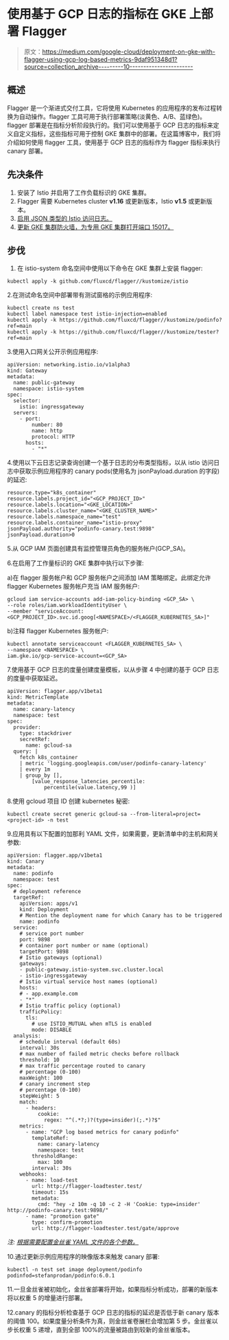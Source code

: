 # 使用基于 GCP 日志的指标在 GKE 上部署 Flagger

> 原文：<https://medium.com/google-cloud/deployment-on-gke-with-flagger-using-gcp-log-based-metrics-9daf951348d1?source=collection_archive---------10----------------------->

## **概述**

Flagger 是一个渐进式交付工具，它将使用 Kubernetes 的应用程序的发布过程转换为自动操作。flagger 工具可用于执行部署策略(淡黄色、A/B、蓝绿色)。flagger 部署是在指标分析阶段执行的。我们可以使用基于 GCP 日志的指标来定义自定义指标，这些指标可用于控制 GKE 集群中的部署。在这篇博客中，我们将介绍如何使用 flagger 工具，使用基于 GCP 日志的指标作为 flagger 指标来执行 canary 部署。

## 先决条件

1.  安装了 Istio 并启用了工作负载标识的 GKE 集群。
2.  Flagger 需要 Kubernetes cluster **v1.16** 或更新版本，Istio **v1.5** 或更新版本。
3.  [启用 JSON 类型的 Istio 访问日志。](https://www.caseywylie.io/kubernetes/configure-istio-accesslog/)
4.  [更新 GKE 集群防火墙，为专用 GKE 集群打开端口 15017。](https://istio.io/latest/docs/setup/platform-setup/gke/?_ga=2.93334686.242401394.1668493301-1767011036.1668493301#:~:text=For%20private%20GKE%20clusters)

## 步伐

1.  在 istio-system 命名空间中使用以下命令在 GKE 集群上安装 flagger:

```
kubectl apply -k github.com/fluxcd/flagger//kustomize/istio
```

2.在测试命名空间中部署带有测试窗格的示例应用程序:

```
kubectl create ns test
kubectl label namespace test istio-injection=enabled
kubectl apply -k https://github.com/fluxcd/flagger//kustomize/podinfo?ref=main
kubectl apply -k https://github.com/fluxcd/flagger//kustomize/tester?ref=main
```

3.使用入口网关公开示例应用程序:

```
apiVersion: networking.istio.io/v1alpha3
kind: Gateway
metadata:
  name: public-gateway
  namespace: istio-system
spec:
  selector:
    istio: ingressgateway
  servers:
    - port:
        number: 80
        name: http
        protocol: HTTP
      hosts:
        - "*"
```

4.使用以下云日志记录查询创建一个基于日志的分布类型指标，以从 istio 访问日志中获取示例应用程序的 canary pods(使用名为 jsonPayload.duration 的字段)的延迟:

```
resource.type="k8s_container"
resource.labels.project_id="<GCP_PROJECT_ID>"
resource.labels.location="<GKE_LOCATION>"
resource.labels.cluster_name="<GKE_CLUSTER_NAME>"
resource.labels.namespace_name="test"
resource.labels.container_name="istio-proxy"
jsonPayload.authority="podinfo-canary.test:9898"
jsonPayload.duration>0
```

5.从 GCP IAM 页面创建具有监控管理员角色的服务帐户(GCP_SA)。

6.在启用了工作量标识的 GKE 集群中执行以下步骤:

a)在 flagger 服务帐户和 GCP 服务帐户之间添加 IAM 策略绑定。此绑定允许 flagger Kubernetes 服务帐户充当 IAM 服务帐户:

```
gcloud iam service-accounts add-iam-policy-binding <GCP_SA> \    
--role roles/iam.workloadIdentityUser \
--member "serviceAccount:<GCP_PROJECT_ID>.svc.id.goog[<NAMESPACE>/<FLAGGER_KUBERNETES_SA>]"
```

b)注释 flagger Kubernetes 服务帐户:

```
kubectl annotate serviceaccount <FLAGGER_KUBERNETES_SA> \
--namespace <NAMESPACE> \
iam.gke.io/gcp-service-account=<GCP_SA>
```

7.使用基于 GCP 日志的度量创建度量模板，以从步骤 4 中创建的基于 GCP 日志的度量中获取延迟。

```
apiVersion: flagger.app/v1beta1
kind: MetricTemplate
metadata:
  name: canary-latency
  namespace: test
spec:
  provider:
    type: stackdriver
    secretRef: 
      name: gcloud-sa
  query: |
    fetch k8s_container
    | metric 'logging.googleapis.com/user/podinfo-canary-latency'
    | every 1m
    | group_by [], 
        [value_response_latencies_percentile:
            percentile(value.latency,99 )]
```

8.使用 gcloud 项目 ID 创建 kubernetes 秘密:

```
kubectl create secret generic gcloud-sa --from-literal=project=<project-id> -n test
```

9.应用具有以下配置的加那利 YAML 文件，如果需要，更新清单中的主机和网关参数:

```
apiVersion: flagger.app/v1beta1
kind: Canary
metadata:
  name: podinfo
  namespace: test
spec:
  # deployment reference
  targetRef:
    apiVersion: apps/v1
    kind: Deployment
    # Mention the deployment name for which Canary has to be triggered
    name: podinfo
  service:
    # service port number
    port: 9898
    # container port number or name (optional)
    targetPort: 9898
    # Istio gateways (optional)
    gateways:
    - public-gateway.istio-system.svc.cluster.local
    - istio-ingressgateway
    # Istio virtual service host names (optional)
    hosts:
    # - app.example.com
    - "*"
    # Istio traffic policy (optional)
    trafficPolicy:
      tls:
        # use ISTIO_MUTUAL when mTLS is enabled
        mode: DISABLE
  analysis:
    # schedule interval (default 60s)
    interval: 30s
    # max number of failed metric checks before rollback
    threshold: 10
    # max traffic percentage routed to canary
    # percentage (0-100)
    maxWeight: 100
    # canary increment step
    # percentage (0-100)
    stepWeight: 5
    match:
      - headers:
          cookie:
            regex: "^(.*?;)?(type=insider)(;.*)?$"
    metrics:
      - name: "GCP log based metrics for canary podinfo"
        templateRef:
          name: canary-latency
          namespace: test
        thresholdRange:
          max: 100
        interval: 30s
    webhooks:
      - name: load-test
        url: http://flagger-loadtester.test/
        timeout: 15s
        metadata:
          cmd: "hey -z 10m -q 10 -c 2 -H 'Cookie: type=insider' http://podinfo-canary.test:9898/"
      - name: "promotion gate"
        type: confirm-promotion
        url: http://flagger-loadtester.test/gate/approve
```

*注:* [*根据需要配置金丝雀 YAML 文件的各个参数。*](https://docs.flagger.app/usage/how-it-works)

10.通过更新示例应用程序的映像版本来触发 canary 部署:

```
kubectl -n test set image deployment/podinfo podinfod=stefanprodan/podinfo:6.0.1
```

11.一旦金丝雀被初始化，金丝雀部署将开始，如果指标分析成功，部署的新版本将以权重 5 的增量进行部署。

12.canary 的指标分析检查基于 GCP 日志的指标的延迟是否低于新 canary 版本的阈值 100。如果度量分析条件为真，则金丝雀卷展栏会增加第 5 步。金丝雀以步长权重 5 递增，直到全部 100%的流量被路由到较新的金丝雀版本。